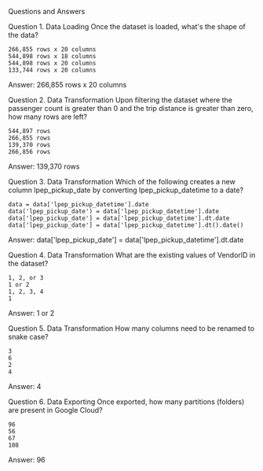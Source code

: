 Questions and Answers

Question 1. Data Loading
Once the dataset is loaded, what's the shape of the data?

    266,855 rows x 20 columns
    544,898 rows x 18 columns
    544,898 rows x 20 columns
    133,744 rows x 20 columns

 Answer: 266,855 rows x 20 columns

Question 2. Data Transformation
Upon filtering the dataset where the passenger count is greater than 0 and the trip distance is greater than zero, how many rows are left?

    544,897 rows
    266,855 rows
    139,370 rows
    266,856 rows

Answer: 139,370 rows

Question 3. Data Transformation
Which of the following creates a new column lpep_pickup_date by converting lpep_pickup_datetime to a date?

    data = data['lpep_pickup_datetime'].date
    data('lpep_pickup_date') = data['lpep_pickup_datetime'].date
    data['lpep_pickup_date'] = data['lpep_pickup_datetime'].dt.date
    data['lpep_pickup_date'] = data['lpep_pickup_datetime'].dt().date()

Answer: data['lpep_pickup_date'] = data['lpep_pickup_datetime'].dt.date

Question 4. Data Transformation
What are the existing values of VendorID in the dataset?

    1, 2, or 3
    1 or 2
    1, 2, 3, 4
    1

Answer: 1 or 2


Question 5. Data Transformation
How many columns need to be renamed to snake case?

    3
    6
    2
    4

Answer: 4


Question 6. Data Exporting
Once exported, how many partitions (folders) are present in Google Cloud?

    96
    56
    67
    108

Answer: 96
